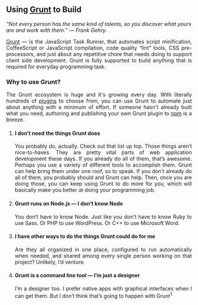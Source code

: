 ## Using [Grunt](http://gruntjs.com/) to Build
<i>“Not every person has the same kind of talents, so you discover what yours are and work with them.” — Frank Gehry.</i>

<p align="justify"><a href="http://gruntjs.com/">Grunt</a> — is the JavaScript Task Runner, that automates script minification, CoffeeScript or JavaScript compilation, code quality “lint” tools, CSS pre-processors, and just about any repetitive chore that needs doing to support client side development. Grunt is fully supported to build anything that is required for everyday programming task.</p>
<h3>Why to use Grunt?</h3>
<p align="justify">The Grunt ecosystem is huge and it's growing every day. With literally hundreds of <a href="http://gruntjs.com/plugins/">plugins</a> to choose from, you can use Grunt to automate just about anything with a minimum of effort. If someone hasn't already built what you need, authoring and publishing your own Grunt plugin to <a href="https://www.npmjs.com/">npm</a> is a breeze.</p>
<ol>
  <li>
    <h4>I don’t need the things Grunt does</h4>
    <p align="justify">You probably do, actually. Check out that list up top. Those things aren’t nice-to-haves. They are pretty vital parts of web application development these days. If you already do all of them, that’s awesome. Perhaps you use a variety of different tools to accomplish them. Grunt can help bring them under one roof, so to speak. If you don’t already do all of them, you probably should and Grunt can help. Then, once you are doing those, you can keep using Grunt to do more for you, which will basically make you better at doing your programming job.</p>
  </li>
  <li>
    <h4>Grunt runs on Node.js — I don’t know Node</h4>
    <p align="justify">You don’t have to know Node. Just like you don’t have to know Ruby to use Sass. Or PHP to use WordPress. Or C++ to use Microsoft Word.</p>
  </li>
  <li>
    <h4>I have other ways to do the things Grunt could do for me</h4>
    <p align="justify">Are they all organized in one place, configured to run automatically when needed, and shared among every single person working on that project? Unlikely, I’d venture.</p>
  </li>
  <li>
    <h4>Grunt is a command line tool — I’m just a designer</h4>
    <p align="justify">I’m a designer too. I prefer native apps with graphical interfaces when I can get them. But I don’t think that’s going to happen with Grunt<sup>1.</sup></p>
  </li>
</ol>
